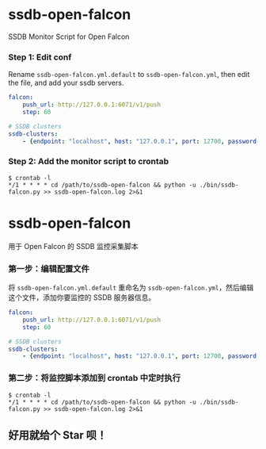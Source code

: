 # ssdb-open-falcon

SSDB Monitor Script for Open Falcon

### Step 1: Edit conf

Rename `ssdb-open-falcon.yml.default` to `ssdb-open-falcon.yml`, then edit the file, and add your ssdb servers.

```yml
falcon:
    push_url: http://127.0.0.1:6071/v1/push
    step: 60

# SSDB clusters
ssdb-clusters:
    - {endpoint: "localhost", host: "127.0.0.1", port: 12700, password: "", tags: ""}

```

### Step 2: Add the monitor script to crontab

```
$ crontab -l
*/1 * * * * cd /path/to/ssdb-open-falcon && python -u ./bin/ssdb-falcon.py >> ssdb-open-falcon.log 2>&1
```

# ssdb-open-falcon

用于 Open Falcon 的 SSDB 监控采集脚本

### 第一步：编辑配置文件

将 `ssdb-open-falcon.yml.default` 重命名为 `ssdb-open-falcon.yml`，然后编辑这个文件，添加你要监控的 SSDB 服务器信息。

```yml
falcon:
    push_url: http://127.0.0.1:6071/v1/push
    step: 60

# SSDB clusters
ssdb-clusters:
    - {endpoint: "localhost", host: "127.0.0.1", port: 12700, password: "", tags: ""}

```

### 第二步：将监控脚本添加到 crontab 中定时执行

```
$ crontab -l
*/1 * * * * cd /path/to/ssdb-open-falcon && python -u ./bin/ssdb-falcon.py >> ssdb-open-falcon.log 2>&1
```

## 好用就给个 Star 呗！